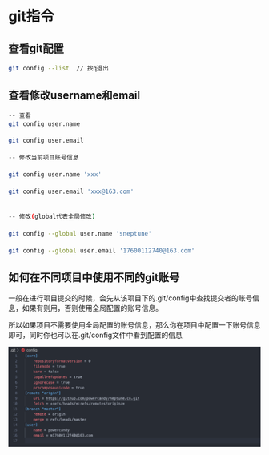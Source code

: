 
# git指令

## 查看git配置

```bash
git config --list  // 按q退出
```

## 查看修改username和email

```bash
-- 查看
git config user.name

git config user.email

-- 修改当前项目账号信息

git config user.name 'xxx'

git config user.email 'xxx@163.com'


-- 修改(global代表全局修改)

git config --global user.name 'sneptune'

git config --global user.email '17600112740@163.com'

```

## 如何在不同项目中使用不同的git账号

一般在进行项目提交的时候，会先从该项目下的.git/config中查找提交者的账号信息，如果有则用，否则使用全局配置的账号信息。

所以如果项目不需要使用全局配置的账号信息，那么你在项目中配置一下账号信息即可，同时你也可以在.git/config文件中看到配置的信息

<img src="./static/screenshot/WX20200506-201920@2x.png" alt="" style="width: 600px;">

